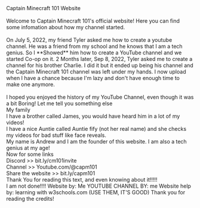 <html>
   Captain Minecraft 101 Website <br /> <br />
  <body>
    Welcome to Captain Minecraft 101's official website! Here you can find some infomation about how my channel started. <br />
  <br />
      On July 5, 2022, my friend Tyler asked me how to create a youtube channel. He was a friend from my school and he knows that I am a tech genius. So I **Showed** 
      him how to create a YouTube channel and we started Co-op on it. 2 Months later, Sep 8, 2022, Tyler asked me to create a channel for his brother Charlie. I did it 
      but it ended up being his channel and the Captain Minecraft 101 channel was left under my hands. I now upload when I have a chance because I'm lazy and don't 
      have enough time to make one anymore. <br /><br />
    I hoped you enjoyed the history of my YouTube Channel, even though it was a bit Boring! Let me tell you something else <br />
      My family <br />
      I have a brother called James, you would have heard him in a lot of my videos! <br />
      I have a nice Auntie called Auntie fify (not her real name) and she checks my videos for bad stuff like face reveals. <br />
      My name is Andrew and I am the founder of this website. I am also a tech genius at my age! <br />
    Now for some links <br />
      Discord >> bit.ly/cm101invite <br />
      Channel >> Youtube.com/@capm101 <br />
      Share the website >> bit.ly/capm101 <br />
    Thank You for reading this text, and even knowing about it!!!!! <br />
     I am not done!!!!
     <Some credits>
        Website by: Me
        YOUTUBE CHANNEL BY: me
        Website help by: learning with w3schools.com (USE THEM, IT'S GOOD)
        Thank you for reading the credits!
  </body>
 </Html>
